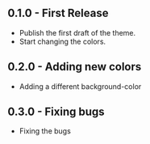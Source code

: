 ## 0.1.0 - First Release
* Publish the first draft of the theme.
* Start changing the colors.

## 0.2.0 - Adding new colors
* Adding a different background-color

## 0.3.0 - Fixing bugs
* Fixing the bugs
